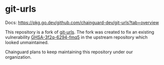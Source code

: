 # git-urls

Docs: https://pkg.go.dev/github.com/chainguard-dev/git-urls?tab=overview


This repository is a fork of [git-urls](https://github.com/whilp/git-urls). The fork was created to  fix an existing vulnerability [GHSA-3f2q-6294-fmq5](https://github.com/advisories/GHSA-3f2q-6294-fmq5) in the upstream repository which looked unmaintained.

Chainguard plans to keep maintaining this repository under our organization.
